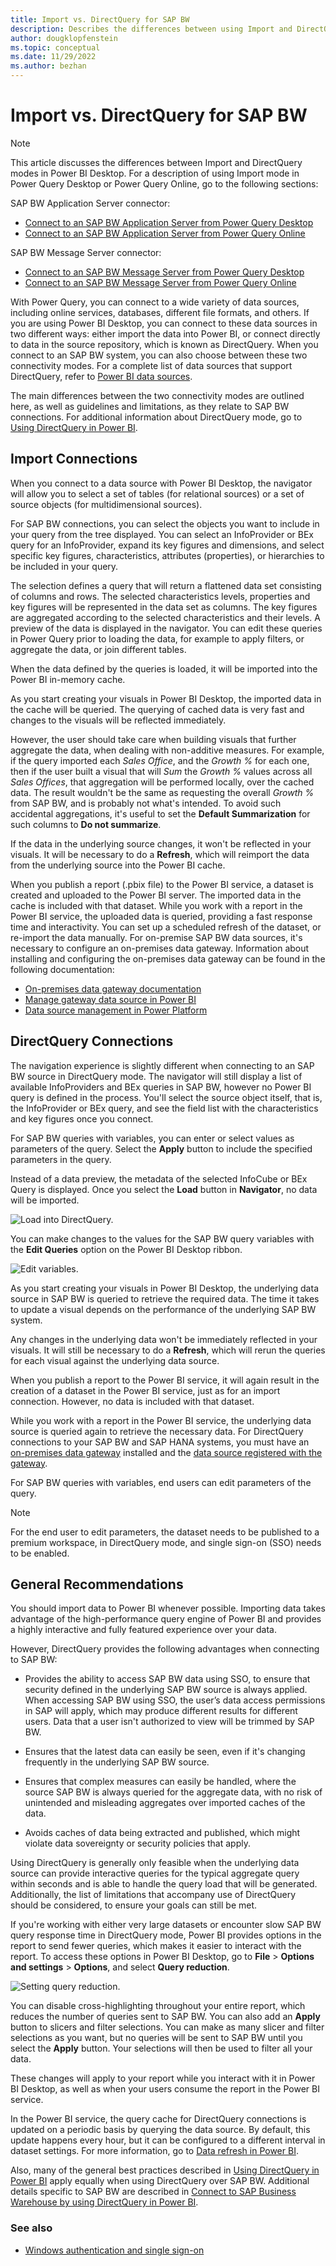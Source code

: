 ```yaml
---
title: Import vs. DirectQuery for SAP BW
description: Describes the differences between using Import and DirectQuery mode in Power BI Desktop for SAP BW datasets.
author: dougklopfenstein
ms.topic: conceptual
ms.date: 11/29/2022
ms.author: bezhan
---
```


# Import vs. DirectQuery for SAP BW

>[!NOTE]
> This article discusses the differences between Import and DirectQuery modes in Power BI Desktop. For a description of using Import mode in Power Query Desktop or Power Query Online, go to the following sections:
>
>SAP BW Application Server connector:
>
>* [Connect to an SAP BW Application Server from Power Query Desktop](application-setup-and-connect.md#connect-to-an-sap-bw-application-server-from-power-query-desktop)
>* [Connect to an SAP BW Application Server from Power Query Online](application-setup-and-connect.md#connect-to-an-sap-bw-application-server-from-power-query-online)
>
>SAP BW Message Server connector:
>
>* [Connect to an SAP BW Message Server from Power Query Desktop](message-setup-and-connect.md#connect-to-an-sap-bw-message-server-from-power-query-desktop)
>* [Connect to an SAP BW Message Server from Power Query Online](message-setup-and-connect.md#connect-to-an-sap-bw-message-server-from-power-query-online)

With Power Query, you can connect to a wide variety of data sources, including online services, databases, different file formats, and others. If you are using Power BI Desktop, you can connect to these data sources in two different ways: either import the data into Power BI, or connect directly to data in the source repository, which is known as DirectQuery. When you connect to an SAP BW system, you can also choose between these two connectivity modes. For a complete list of data sources that support DirectQuery, refer to [Power BI data sources](/power-bi/connect-data/power-bi-data-sources).

The main differences between the two connectivity modes are outlined here, as well as guidelines and limitations, as they relate to SAP BW connections. For additional information about DirectQuery mode, go to [Using DirectQuery in Power BI](/power-bi/connect-data/desktop-directquery-about).

## Import Connections

When you connect to a data source with Power BI Desktop, the navigator will allow you to select a set of tables (for relational sources) or a set of source objects (for multidimensional sources).

For SAP BW connections, you can select the objects you want to include in your query from the tree displayed. You can select an InfoProvider or BEx query for an InfoProvider, expand its key figures and dimensions, and select specific key figures, characteristics, attributes (properties), or hierarchies to be included in your query.

The selection defines a query that will return a flattened data set consisting of columns and rows. The selected characteristics levels, properties and key figures will be represented in the data set as columns. The key figures are aggregated according to the selected characteristics and their levels. A preview of the data is displayed in the navigator. You can edit these queries in Power Query prior to loading the data, for example to apply filters, or aggregate the data, or join different tables.

When the data defined by the queries is loaded, it will be imported into the Power BI in-memory cache.

As you start creating your visuals in Power BI Desktop, the imported data in the cache will be queried. The querying of cached data is very fast and changes to the visuals will be reflected immediately.

However, the user should take care when building visuals that further aggregate the data, when dealing with non-additive measures. For example, if the query imported each *Sales Office*, and the *Growth %* for each one, then if the user built a visual that will *Sum* the *Growth %* values across all *Sales Offices*, that aggregation will be performed locally, over the cached data. The result wouldn't be the same as requesting the overall *Growth %* from SAP BW, and is probably not what's intended. To avoid such accidental aggregations, it's useful to set the **Default Summarization** for such columns to **Do not summarize**.

If the data in the underlying source changes, it won't be reflected in your visuals. It will be necessary to do a **Refresh**, which will reimport the data from the underlying source into the Power BI cache.

When you publish a report (.pbix file) to the Power BI service, a dataset is created and uploaded to the Power BI server. The imported data in the cache is included with that dataset. While you work with a report in the Power BI service, the uploaded data is queried, providing a fast response time and interactivity. You can set up a scheduled refresh of the dataset, or re-import the data manually. For on-premise SAP BW data sources, it's necessary to configure an on-premises data gateway. Information about installing and configuring the on-premises data gateway can be found in the following documentation:

* [On-premises data gateway documentation](/data-integration/gateway/)
* [Manage gateway data source in Power BI](/power-bi/connect-data/service-gateway-data-sources)
* [Data source management in Power Platform](/power-platform/admin/onpremises-data-gateway-source-management)

## DirectQuery Connections

The navigation experience is slightly different when connecting to an SAP BW source in DirectQuery mode. The navigator will still display a list of available InfoProviders and BEx queries in SAP BW, however no Power BI query is defined in the process. You'll select the source object itself, that is, the InfoProvider or BEx query, and see the field list with the characteristics and key figures once you connect.

For SAP BW queries with variables, you can enter or select values as parameters of the query. Select the **Apply** button to include the specified parameters in the query.

Instead of a data preview, the metadata of the selected InfoCube or BEx Query is displayed. Once you select the **Load** button in **Navigator**, no data will be imported.

![Load into DirectQuery.](load-into-directquery.png)

You can make changes to the values for the SAP BW query variables with the **Edit Queries** option on the Power BI Desktop ribbon.

![Edit variables.](edit-variables.png)

As you start creating your visuals in Power BI Desktop, the underlying data source in SAP BW is queried to retrieve the required data. The time it takes to update a visual depends on the performance of the underlying SAP BW system.

Any changes in the underlying data won't be immediately reflected in your visuals. It will still be necessary to do a **Refresh**, which will rerun the queries for each visual against the underlying data source.

When you publish a report to the Power BI service, it will again result in the creation of a dataset in the Power BI service, just as for an import connection. However, no data is included with that dataset.

While you work with a report in the Power BI service, the underlying data source is queried again to retrieve the necessary data. For DirectQuery connections to your SAP BW and SAP HANA systems, you must have an [on-premises data gateway](/data-integration/gateway/service-gateway-install) installed and the [data source registered with the gateway](/power-bi/connect-data/service-gateway-data-sources).

For SAP BW queries with variables, end users can edit parameters of the query.

>[!NOTE]
>For the end user to edit parameters, the dataset needs to be published to a premium workspace, in DirectQuery mode, and single sign-on (SSO) needs to be enabled.

## General Recommendations

You should import data to Power BI whenever possible. Importing data takes advantage of the high-performance query engine of Power BI and provides a highly interactive and fully featured experience over your data.

However, DirectQuery provides the following advantages when connecting to SAP BW:

* Provides the ability to access SAP BW data using SSO, to ensure that security defined in the underlying SAP BW source is always applied. When accessing SAP BW using SSO, the user’s data access permissions in SAP will apply, which may produce different results for different users. Data that a user isn't authorized to view will be trimmed by SAP BW. 

* Ensures that the latest data can easily be seen, even if it's changing frequently in the underlying SAP BW source.

* Ensures that complex measures can easily be handled, where the source SAP BW is always queried for the aggregate data, with no risk of unintended and misleading aggregates over imported caches of the data. 

* Avoids caches of data being extracted and published, which might violate data sovereignty or security policies that apply.

Using DirectQuery is generally only feasible when the underlying data source can provide interactive queries for the typical aggregate query within seconds and is able to handle the query load that will be generated. Additionally, the list of limitations that accompany use of DirectQuery should be considered, to ensure your goals can still be met.

If you're working with either very large datasets or encounter slow SAP BW query response time in DirectQuery mode, Power BI provides options in the report to send fewer queries, which makes it easier to interact with the report. To access these options in Power BI Desktop, go to **File** > **Options and settings** > **Options**, and select **Query reduction**.

![Setting query reduction.](query-reduction.png)

You can disable cross-highlighting throughout your entire report, which reduces the number of queries sent to SAP BW. You can also add an **Apply** button to slicers and filter selections. You can make as many slicer and filter selections as you want, but no queries will be sent to SAP BW until you select the **Apply** button. Your selections will then be used to filter all your data.

These changes will apply to your report while you interact with it in Power BI Desktop, as well as when your users consume the report in the Power BI service.

In the Power BI service, the query cache for DirectQuery connections is updated on a periodic basis by querying the data source. By default, this update happens every hour, but it can be configured to a different interval in dataset settings. For more information, go to [Data refresh in Power BI](/power-bi/connect-data/refresh-data).

Also, many of the general best practices described in [Using DirectQuery in Power BI](/power-bi/connect-data/desktop-directquery-about) apply equally when using DirectQuery over SAP BW. Additional details specific to SAP BW are described in [Connect to SAP Business Warehouse by using DirectQuery in Power BI](/power-bi/desktop-directquery-sap-bw).

### See also

* [Windows authentication and single sign-on](single-sign-on.md)
